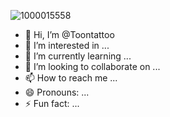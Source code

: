 ![1000015558](https://github.com/user-attachments/assets/52c40cf7-711c-4df8-b0c7-95f7e849f627)
- 👋 Hi, I’m @Toontattoo
- 👀 I’m interested in ...
- 🌱 I’m currently learning ...
- 💞️ I’m looking to collaborate on ...
- 📫 How to reach me ...
- 😄 Pronouns: ...
- ⚡ Fun fact: ...

<!---
Toontattoo/Toontattoo is a ✨ special ✨ repository because its `README.md` (this file) appears on your GitHub profile.
You can click the Preview link to take a look at your changes.
--->
